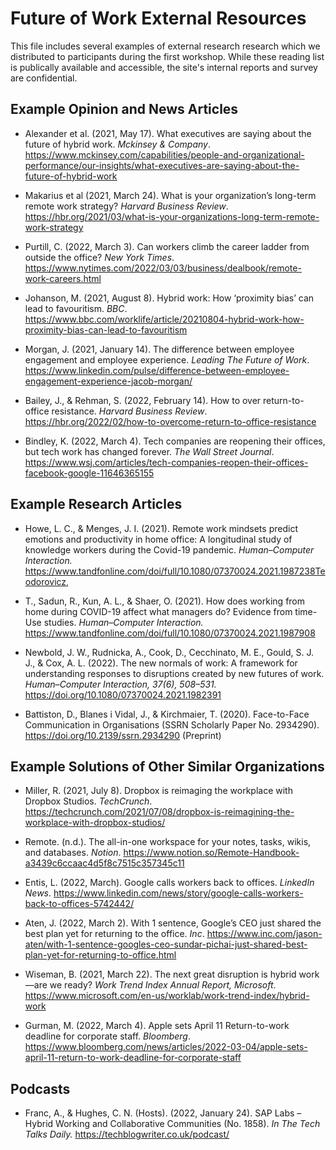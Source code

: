 # Future of Work External Resources

This file includes several examples of external research research which we distributed to participants during the first workshop. While these reading list is publically available and accessible, the site's internal reports and survey are confidential.

## Example Opinion and News Articles

* Alexander et al. (2021, May 17). What executives are saying about the future of hybrid work. *Mckinsey & Company*. https://www.mckinsey.com/capabilities/people-and-organizational-performance/our-insights/what-executives-are-saying-about-the-future-of-hybrid-work

 * Makarius et al (2021, March 24). What is your organization’s long-term remote work strategy? *Harvard Business Review*. https://hbr.org/2021/03/what-is-your-organizations-long-term-remote-work-strategy

* Purtill, C. (2022, March 3). Can workers climb the career ladder from outside the office? *New York Times*. https://www.nytimes.com/2022/03/03/business/dealbook/remote-work-careers.html

* Johanson, M. (2021, August 8). Hybrid work: How ‘proximity bias’ can lead to favouritism. *BBC*. https://www.bbc.com/worklife/article/20210804-hybrid-work-how-proximity-bias-can-lead-to-favouritism

* Morgan, J. (2021, January 14). The difference between employee engagement and employee experience. *Leading The Future of Work*. https://www.linkedin.com/pulse/difference-between-employee-engagement-experience-jacob-morgan/

* Bailey, J., & Rehman, S. (2022, February 14). How to over return-to-office resistance. *Harvard Business Review*. https://hbr.org/2022/02/how-to-overcome-return-to-office-resistance

* Bindley, K. (2022, March 4). Tech companies are reopening their offices, but tech work has changed forever. *The Wall Street Journal*. https://www.wsj.com/articles/tech-companies-reopen-their-offices-facebook-google-11646365155


## Example Research Articles

* Howe, L. C., & Menges, J. I. (2021). Remote work mindsets predict emotions and productivity in home office: A longitudinal study of knowledge workers during the Covid-19 pandemic. *Human–Computer Interaction.* https://www.tandfonline.com/doi/full/10.1080/07370024.2021.1987238Teodorovicz, 

* T., Sadun, R., Kun, A. L., & Shaer, O. (2021). How does working from home during COVID-19 affect what managers do? Evidence from time-Use studies. *Human–Computer Interaction.* https://www.tandfonline.com/doi/full/10.1080/07370024.2021.1987908

* Newbold, J. W., Rudnicka, A., Cook, D., Cecchinato, M. E., Gould, S. J. J., & Cox, A. L. (2022). The new normals of work: A framework for understanding responses to disruptions created by new futures of work. *Human–Computer Interaction, 37(6), 508–531.* https://doi.org/10.1080/07370024.2021.1982391

* Battiston, D., Blanes i Vidal, J., & Kirchmaier, T. (2020). Face-to-Face Communication in Organisations (SSRN Scholarly Paper No. 2934290). https://doi.org/10.2139/ssrn.2934290 (Preprint)

## Example Solutions of Other Similar Organizations

* Miller, R. (2021, July 8). Dropbox is reimaging the workplace with Dropbox Studios. _TechCrunch_. https://techcrunch.com/2021/07/08/dropbox-is-reimagining-the-workplace-with-dropbox-studios/

* Remote. (n.d.). The all-in-one workspace for your notes, tasks, wikis, and databases. _Notion_. https://www.notion.so/Remote-Handbook-a3439c6ccaac4d5f8c7515c357345c11

* Entis, L. (2022, March). Google calls workers back to offices. _LinkedIn News_. https://www.linkedin.com/news/story/google-calls-workers-back-to-offices-5742442/

* Aten, J. (2022, March 2). With 1 sentence, Google’s CEO just shared the best plan yet for returning to the office. _Inc_. https://www.inc.com/jason-aten/with-1-sentence-googles-ceo-sundar-pichai-just-shared-best-plan-yet-for-returning-to-office.html

* Wiseman, B. (2021, March 22). The next great disruption is hybrid work—are we ready? _Work Trend Index Annual Report, Microsoft_. https://www.microsoft.com/en-us/worklab/work-trend-index/hybrid-work

* Gurman, M. (2022, March 4). Apple sets April 11 Return-to-work deadline for corporate staff. _Bloomberg_. https://www.bloomberg.com/news/articles/2022-03-04/apple-sets-april-11-return-to-work-deadline-for-corporate-staff


## Podcasts
* Franc, A., & Hughes, C. N. (Hosts). (2022, January 24). SAP Labs – Hybrid Working and Collaborative Communities (No. 1858). _In The Tech Talks Daily._ https://techblogwriter.co.uk/podcast/
